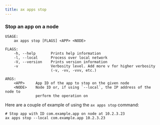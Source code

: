 ```yaml
---
title: ax apps stop
---
```


### Stop an app on a node

```
USAGE:
    ax apps stop [FLAGS] <APP> <NODE>

FLAGS:
    -h, --help       Prints help information
    -l, --local      Process over local network
    -V, --version    Prints version information
    -v               Verbosity level. Add more v for higher verbosity
                     (-v, -vv, -vvv, etc.)

ARGS:
    <APP>     App ID of the app to stop on the given node
    <NODE>    Node ID or, if using `--local`, the IP address of the node to
              perform the operation on
```

Here are a couple of example of using the `ax apps stop` command:

```
# Stop app with ID com.example.app on node at 10.2.3.23
ax apps stop --local com.example.app 10.2.3.23
```
